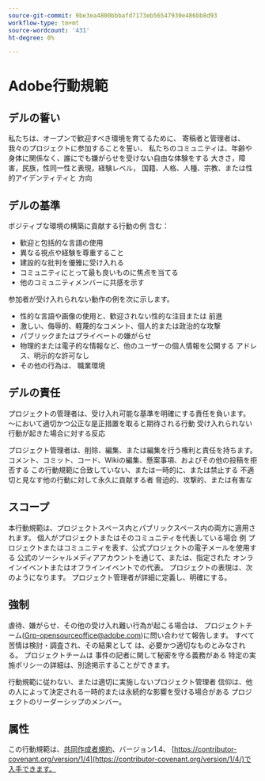 ```yaml
---
source-git-commit: 9be3ea4800bbbafd7173eb56547930e486bb8d93
workflow-type: tm+mt
source-wordcount: '431'
ht-degree: 0%

---
```

# Adobe行動規範

## デルの誓い

私たちは、オープンで歓迎すべき環境を育てるために、
寄稿者と管理者は、我々のプロジェクトに参加することを誓い、
私たちのコミュニティは、年齢や身体に関係なく、誰にでも嫌がらせを受けない自由な体験をする
大きさ，障害，民族，性同一性と表現，経験レベル，
国籍、人格、人種、宗教、または性的アイデンティティと
方向

## デルの基準

ポジティブな環境の構築に貢献する行動の例
含む：

* 歓迎と包括的な言語の使用
* 異なる視点や経験を尊重すること
* 建設的な批判を優雅に受け入れる
* コミュニティにとって最も良いものに焦点を当てる
* 他のコミュニティメンバーに共感を示す

参加者が受け入れられない動作の例を次に示します。

* 性的な言語や画像の使用と、歓迎されない性的な注目または
前進
* 激しい、侮辱的、軽蔑的なコメント、個人的または政治的な攻撃
* パブリックまたはプライベートの嫌がらせ
* 物理的または電子的な情報など、他のユーザーの個人情報を公開する
アドレス、明示的な許可なし
* その他の行為は、
職業環境

## デルの責任

プロジェクトの管理者は、受け入れ可能な基準を明確にする責任を負います。
～において適切かつ公正な是正措置を取ると期待される行動
受け入れられない行動が起きた場合に対する反応

プロジェクト管理者は、削除、編集、または編集を行う権利と責任を持ちます。
コメント、コミット、コード、Wikiの編集、懸案事項、およびその他の投稿を拒否する
この行動規範に合致していない、または一時的に、または禁止する
不適切と見なす他の行動に対して永久に貢献する者
脅迫的、攻撃的、または有害な

## スコープ

本行動規範は、プロジェクトスペース内とパブリックスペース内の両方に適用されます。
個人がプロジェクトまたはそのコミュニティを代表している場合 例
プロジェクトまたはコミュニティを表す、公式プロジェクトの電子メールを使用する
公式のソーシャルメディアアカウントを通じて、または、指定された
オンラインイベントまたはオフラインイベントでの代表。 プロジェクトの表現は、次のようになります。
プロジェクト管理者が詳細に定義し、明確にする。

## 強制

虐待、嫌がらせ、その他の受け入れ難い行為が起こる場合は、
プロジェクトチーム(Grp-opensourceoffice@adobe.com)に問い合わせて報告します。 すべて
苦情は検討・調査され、その結果として
は、必要かつ適切なものとみなされる。 プロジェクトチームは
事件の記者に関して秘密を守る義務がある
特定の実施ポリシーの詳細は、別途掲示することができます。

行動規範に従わない、または適切に実施しないプロジェクト管理者
信仰は、他の人によって決定される一時的または永続的な影響を受ける場合がある
プロジェクトのリーダーシップのメンバー。

## 属性

この行動規範は、[共同作成者規約](https://contributor-covenant.org)、バージョン1.4、
[https://contributor-covenant.org/version/1/4](https://contributor-covenant.org/version/1/4/)で入手できます。
